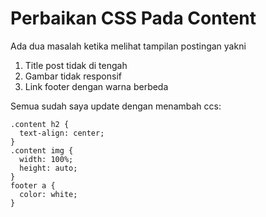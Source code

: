 # Perbaikan CSS Pada Content
Ada dua masalah ketika melihat tampilan postingan yakni

1. Title post tidak di tengah
2. Gambar tidak responsif
3. Link footer dengan warna berbeda

Semua sudah saya update dengan menambah ccs:
```
.content h2 {
  text-align: center;
}
.content img {
  width: 100%;
  height: auto;
}
footer a {
  color: white;
}
```
